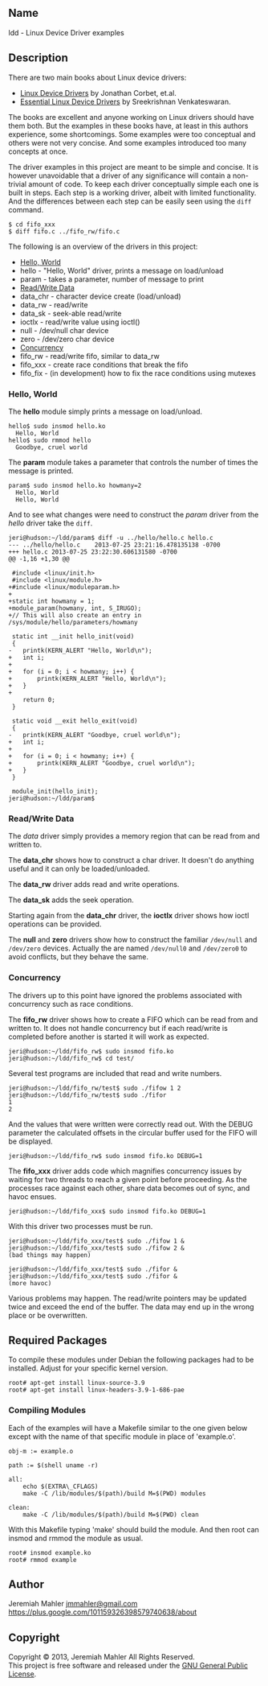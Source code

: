 ## Name

ldd - Linux Device Driver examples

## Description

There are two main books about Linux device drivers:

 * [Linux Device Drivers][ldd] by Jonathan Corbet, et.al.
 * [Essential Linux Device Drivers][eldd] by Sreekrishnan Venkateswaran.

The books are excellent and anyone working on Linux drivers should
have them both.
But the examples in these books have,
at least in this authors experience, some shortcomings.
Some examples were too conceptual and others were
not very concise.  And some examples introduced too many concepts
at once.

The driver examples in this project are meant to be simple and concise.
It is however unavoidable that a driver of any significance
will contain a non-trivial amount of code.
To keep each driver conceptually simple each one is built
in steps.  Each step is a working driver, albeit with limited functionality.
And the differences between each step can be easily seen
using the `diff` command.

	$ cd fifo_xxx
	$ diff fifo.c ../fifo_rw/fifo.c

  [ldd]: http://lwn.net/Kernel/LDD3/  "Linux Device Drivers"
  [eldd]: http://elinuxdd.com/  "Essential Linux Device Drives"

The following is an overview of the drivers in this project:

 - [Hello, World](#hello)
  - hello - "Hello, World" driver, prints a message on load/unload
  - param - takes a parameter, number of message to print
 - [Read/Write Data](#rwdata)
  - data\_chr - character device create (load/unload)
  - data\_rw - read/write
  - data\_sk - seek-able read/write
  - ioctlx - read/write value using ioctl()
  - null - /dev/null char device
  - zero - /dev/zero char device
 - [Concurrency](#conc)
  - fifo\_rw - read/write fifo, similar to data\_rw
  - fifo\_xxx - create race conditions that break the fifo
  - fifo\_fix - (in development) how to fix the race conditions using mutexes

### Hello, World<a id="hello"></a>

The **hello** module simply prints a message on load/unload.

	hello$ sudo insmod hello.ko
	  Hello, World
	hello$ sudo rmmod hello
	  Goodbye, cruel world
	
The **param** module takes a parameter that controls the number
of times the message is printed.

	param$ sudo insmod hello.ko howmany=2
	  Hello, World
	  Hello, World

And to see what changes were need to construct the *param* driver
from the *hello* driver take the `diff`.

	jeri@hudson:~/ldd/param$ diff -u ../hello/hello.c hello.c
	--- ../hello/hello.c	2013-07-25 23:21:16.478135138 -0700
	+++ hello.c	2013-07-25 23:22:30.606131580 -0700
	@@ -1,16 +1,30 @@
	 
	 #include <linux/init.h>
	 #include <linux/module.h>
	+#include <linux/moduleparam.h>
	+
	+static int howmany = 1;
	+module_param(howmany, int, S_IRUGO);
	+// This will also create an entry in /sys/module/hello/parameters/howmany
	 
	 static int __init hello_init(void)
	 {
	-	printk(KERN_ALERT "Hello, World\n");
	+	int i;
	+
	+	for (i = 0; i < howmany; i++) {
	+		printk(KERN_ALERT "Hello, World\n");
	+	}
	+
		return 0;
	 }
	 
	 static void __exit hello_exit(void)
	 {
	-	printk(KERN_ALERT "Goodbye, cruel world\n");
	+	int i;
	+
	+	for (i = 0; i < howmany; i++) {
	+		printk(KERN_ALERT "Goodbye, cruel world\n");
	+	}
	 }
	 
	 module_init(hello_init);
	jeri@hudson:~/ldd/param$ 

### Read/Write Data<a id="rwdata"></a>

The *data* driver simply provides a memory region that can be
read from and written to.

The **data_chr** shows how to construct a char driver.
It doesn't do anything useful and it can only be loaded/unloaded.

The **data_rw** driver adds read and write operations.

The **data_sk** adds the seek operation.

Starting again from the **data_chr** driver, the **ioctlx**
driver shows how ioctl operations can be provided.

The **null** and **zero** drivers show how to construct
the familiar `/dev/null` and `/dev/zero` devices.
Actually the are named `/dev/null0` and `/dev/zero0` to avoid
conflicts, but they behave the same.

### Concurrency<a id="conc"></a>

The drivers up to this point have ignored the problems associated
with concurrency such as race conditions.

The **fifo_rw** driver shows how to create a FIFO which can be read
from and written to.  It does not handle concurrency but if
each read/write is completed before another is started it
will work as expected.

	jeri@hudson:~/ldd/fifo_rw$ sudo insmod fifo.ko
	jeri@hudson:~/ldd/fifo_rw$ cd test/

Several test programs are included that read and write numbers.

	jeri@hudson:~/ldd/fifo_rw/test$ sudo ./fifow 1 2
	jeri@hudson:~/ldd/fifo_rw/test$ sudo ./fifor
	1
	2

And the values that were written were correctly read out.
With the DEBUG parameter the calculated offsets in the circular
buffer used for the FIFO will be displayed.

	jeri@hudson:~/ldd/fifo_rw$ sudo insmod fifo.ko DEBUG=1

The **fifo_xxx** driver adds code which magnifies concurrency
issues by waiting for two threads to reach a given point
before proceeding.  As the processes race against each other,
share data becomes out of sync, and havoc ensues.

	jeri@hudson:~/ldd/fifo_xxx$ sudo insmod fifo.ko DEBUG=1

With this driver two processes must be run.

	jeri@hudson:~/ldd/fifo_xxx/test$ sudo ./fifow 1 &
	jeri@hudson:~/ldd/fifo_xxx/test$ sudo ./fifow 2 &
	(bad things may happen)

	jeri@hudson:~/ldd/fifo_xxx/test$ sudo ./fifor &
	jeri@hudson:~/ldd/fifo_xxx/test$ sudo ./fifor &
	(more havoc)

Various problems may happen.  The read/write pointers
may be updated twice and exceed the end of the buffer.
The data may end up in the wrong place or be overwritten.

## Required Packages

To compile these modules under Debian the following
packages had to be installed.  Adjust for your specific
kernel version.

    root# apt-get install linux-source-3.9
    root# apt-get install linux-headers-3.9-1-686-pae

### Compiling Modules

Each of the examples will have a Makefile similar to
the one given below except with the name of that
specific module in place of 'example.o'.

    obj-m := example.o
    
    path := $(shell uname -r)
    
    all:
        echo $(EXTRA\_CFLAGS)
        make -C /lib/modules/$(path)/build M=$(PWD) modules
    
    clean:
        make -C /lib/modules/$(path)/build M=$(PWD) clean

With this Makefile typing 'make' should build the module.
And then root can insmod and rmmod the module as usual.

    root# insmod example.ko
    root# rmmod example

## Author

Jeremiah Mahler <jmmahler@gmail.com><br>
<https://plus.google.com/101159326398579740638/about>

## Copyright

Copyright &copy; 2013, Jeremiah Mahler All Rights Reserved.<br>
This project is free software and released under
the [GNU General Public License][gpl].

  [gpl]: http://www.gnu.org/licenses/gpl.html

